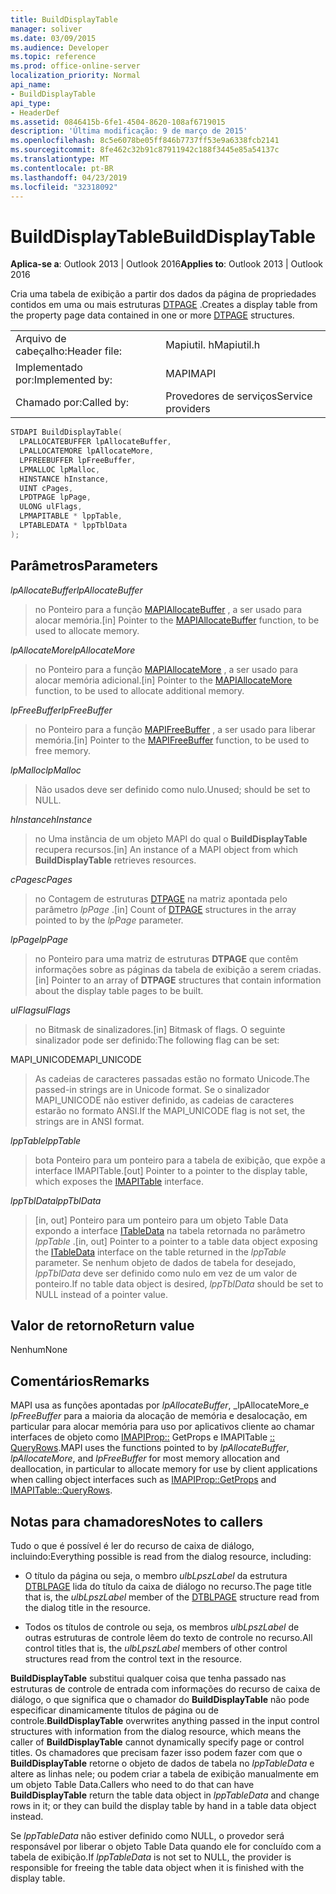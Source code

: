 ```yaml
---
title: BuildDisplayTable
manager: soliver
ms.date: 03/09/2015
ms.audience: Developer
ms.topic: reference
ms.prod: office-online-server
localization_priority: Normal
api_name:
- BuildDisplayTable
api_type:
- HeaderDef
ms.assetid: 0846415b-6fe1-4504-8620-108af6719015
description: 'Última modificação: 9 de março de 2015'
ms.openlocfilehash: 8c5e6078be05ff846b7737ff53e9a6338fcb2141
ms.sourcegitcommit: 8fe462c32b91c87911942c188f3445e85a54137c
ms.translationtype: MT
ms.contentlocale: pt-BR
ms.lasthandoff: 04/23/2019
ms.locfileid: "32318092"
---
```

# <a name="builddisplaytable"></a><span data-ttu-id="a8324-103">BuildDisplayTable</span><span class="sxs-lookup"><span data-stu-id="a8324-103">BuildDisplayTable</span></span>

  
  
<span data-ttu-id="a8324-104">**Aplica-se a**: Outlook 2013 | Outlook 2016</span><span class="sxs-lookup"><span data-stu-id="a8324-104">**Applies to**: Outlook 2013 | Outlook 2016</span></span> 
  
<span data-ttu-id="a8324-105">Cria uma tabela de exibição a partir dos dados da página de propriedades contidos em uma ou mais estruturas [DTPAGE](dtpage.md) .</span><span class="sxs-lookup"><span data-stu-id="a8324-105">Creates a display table from the property page data contained in one or more [DTPAGE](dtpage.md) structures.</span></span> 
  
|||
|:-----|:-----|
|<span data-ttu-id="a8324-106">Arquivo de cabeçalho:</span><span class="sxs-lookup"><span data-stu-id="a8324-106">Header file:</span></span>  <br/> |<span data-ttu-id="a8324-107">Mapiutil. h</span><span class="sxs-lookup"><span data-stu-id="a8324-107">Mapiutil.h</span></span>  <br/> |
|<span data-ttu-id="a8324-108">Implementado por:</span><span class="sxs-lookup"><span data-stu-id="a8324-108">Implemented by:</span></span>  <br/> |<span data-ttu-id="a8324-109">MAPI</span><span class="sxs-lookup"><span data-stu-id="a8324-109">MAPI</span></span>  <br/> |
|<span data-ttu-id="a8324-110">Chamado por:</span><span class="sxs-lookup"><span data-stu-id="a8324-110">Called by:</span></span>  <br/> |<span data-ttu-id="a8324-111">Provedores de serviços</span><span class="sxs-lookup"><span data-stu-id="a8324-111">Service providers</span></span>  <br/> |
   
```cpp
STDAPI BuildDisplayTable(
  LPALLOCATEBUFFER lpAllocateBuffer,
  LPALLOCATEMORE lpAllocateMore,
  LPFREEBUFFER lpFreeBuffer,
  LPMALLOC lpMalloc,
  HINSTANCE hInstance,
  UINT cPages,
  LPDTPAGE lpPage,
  ULONG ulFlags,
  LPMAPITABLE * lppTable,
  LPTABLEDATA * lppTblData
);
```

## <a name="parameters"></a><span data-ttu-id="a8324-112">Parâmetros</span><span class="sxs-lookup"><span data-stu-id="a8324-112">Parameters</span></span>

 <span data-ttu-id="a8324-113">_lpAllocateBuffer_</span><span class="sxs-lookup"><span data-stu-id="a8324-113">_lpAllocateBuffer_</span></span>
  
> <span data-ttu-id="a8324-114">no Ponteiro para a função [MAPIAllocateBuffer](mapiallocatebuffer.md) , a ser usado para alocar memória.</span><span class="sxs-lookup"><span data-stu-id="a8324-114">[in] Pointer to the [MAPIAllocateBuffer](mapiallocatebuffer.md) function, to be used to allocate memory.</span></span> 
    
 <span data-ttu-id="a8324-115">_lpAllocateMore_</span><span class="sxs-lookup"><span data-stu-id="a8324-115">_lpAllocateMore_</span></span>
  
> <span data-ttu-id="a8324-116">no Ponteiro para a função [MAPIAllocateMore](mapiallocatemore.md) , a ser usado para alocar memória adicional.</span><span class="sxs-lookup"><span data-stu-id="a8324-116">[in] Pointer to the [MAPIAllocateMore](mapiallocatemore.md) function, to be used to allocate additional memory.</span></span> 
    
 <span data-ttu-id="a8324-117">_lpFreeBuffer_</span><span class="sxs-lookup"><span data-stu-id="a8324-117">_lpFreeBuffer_</span></span>
  
> <span data-ttu-id="a8324-118">no Ponteiro para a função [MAPIFreeBuffer](mapifreebuffer.md) , a ser usado para liberar memória.</span><span class="sxs-lookup"><span data-stu-id="a8324-118">[in] Pointer to the [MAPIFreeBuffer](mapifreebuffer.md) function, to be used to free memory.</span></span> 
    
 <span data-ttu-id="a8324-119">_lpMalloc_</span><span class="sxs-lookup"><span data-stu-id="a8324-119">_lpMalloc_</span></span>
  
> <span data-ttu-id="a8324-120">Não usados deve ser definido como nulo.</span><span class="sxs-lookup"><span data-stu-id="a8324-120">Unused; should be set to NULL.</span></span> 
    
 <span data-ttu-id="a8324-121">_hInstance_</span><span class="sxs-lookup"><span data-stu-id="a8324-121">_hInstance_</span></span>
  
> <span data-ttu-id="a8324-122">no Uma instância de um objeto MAPI do qual o **BuildDisplayTable** recupera recursos.</span><span class="sxs-lookup"><span data-stu-id="a8324-122">[in] An instance of a MAPI object from which **BuildDisplayTable** retrieves resources.</span></span> 
    
 <span data-ttu-id="a8324-123">_cPages_</span><span class="sxs-lookup"><span data-stu-id="a8324-123">_cPages_</span></span>
  
> <span data-ttu-id="a8324-124">no Contagem de estruturas [DTPAGE](dtpage.md) na matriz apontada pelo parâmetro _lpPage_ .</span><span class="sxs-lookup"><span data-stu-id="a8324-124">[in] Count of [DTPAGE](dtpage.md) structures in the array pointed to by the  _lpPage_ parameter.</span></span> 
    
 <span data-ttu-id="a8324-125">_lpPage_</span><span class="sxs-lookup"><span data-stu-id="a8324-125">_lpPage_</span></span>
  
> <span data-ttu-id="a8324-126">no Ponteiro para uma matriz de estruturas **DTPAGE** que contêm informações sobre as páginas da tabela de exibição a serem criadas.</span><span class="sxs-lookup"><span data-stu-id="a8324-126">[in] Pointer to an array of **DTPAGE** structures that contain information about the display table pages to be built.</span></span> 
    
 <span data-ttu-id="a8324-127">_ulFlags_</span><span class="sxs-lookup"><span data-stu-id="a8324-127">_ulFlags_</span></span>
  
> <span data-ttu-id="a8324-128">no Bitmask de sinalizadores.</span><span class="sxs-lookup"><span data-stu-id="a8324-128">[in] Bitmask of flags.</span></span> <span data-ttu-id="a8324-129">O seguinte sinalizador pode ser definido:</span><span class="sxs-lookup"><span data-stu-id="a8324-129">The following flag can be set:</span></span>
    
<span data-ttu-id="a8324-130">MAPI_UNICODE</span><span class="sxs-lookup"><span data-stu-id="a8324-130">MAPI_UNICODE</span></span> 
  
> <span data-ttu-id="a8324-131">As cadeias de caracteres passadas estão no formato Unicode.</span><span class="sxs-lookup"><span data-stu-id="a8324-131">The passed-in strings are in Unicode format.</span></span> <span data-ttu-id="a8324-132">Se o sinalizador MAPI_UNICODE não estiver definido, as cadeias de caracteres estarão no formato ANSI.</span><span class="sxs-lookup"><span data-stu-id="a8324-132">If the MAPI_UNICODE flag is not set, the strings are in ANSI format.</span></span> 
    
 <span data-ttu-id="a8324-133">_lppTable_</span><span class="sxs-lookup"><span data-stu-id="a8324-133">_lppTable_</span></span>
  
> <span data-ttu-id="a8324-134">bota Ponteiro para um ponteiro para a tabela de exibição, que expõe [](imapitableiunknown.md) a interface IMAPITable.</span><span class="sxs-lookup"><span data-stu-id="a8324-134">[out] Pointer to a pointer to the display table, which exposes the [IMAPITable](imapitableiunknown.md) interface.</span></span> 
    
 <span data-ttu-id="a8324-135">_lppTblData_</span><span class="sxs-lookup"><span data-stu-id="a8324-135">_lppTblData_</span></span>
  
> <span data-ttu-id="a8324-136">[in, out] Ponteiro para um ponteiro para um objeto Table Data expondo a interface [ITableData](itabledataiunknown.md) na tabela retornada no parâmetro _lppTable_ .</span><span class="sxs-lookup"><span data-stu-id="a8324-136">[in, out] Pointer to a pointer to a table data object exposing the [ITableData](itabledataiunknown.md) interface on the table returned in the  _lppTable_ parameter.</span></span> <span data-ttu-id="a8324-137">Se nenhum objeto de dados de tabela for desejado, _lppTblData_ deve ser definido como nulo em vez de um valor de ponteiro.</span><span class="sxs-lookup"><span data-stu-id="a8324-137">If no table data object is desired,  _lppTblData_ should be set to NULL instead of a pointer value.</span></span> 
    
## <a name="return-value"></a><span data-ttu-id="a8324-138">Valor de retorno</span><span class="sxs-lookup"><span data-stu-id="a8324-138">Return value</span></span>

<span data-ttu-id="a8324-139">Nenhum</span><span class="sxs-lookup"><span data-stu-id="a8324-139">None</span></span>
  
## <a name="remarks"></a><span data-ttu-id="a8324-140">Comentários</span><span class="sxs-lookup"><span data-stu-id="a8324-140">Remarks</span></span>

<span data-ttu-id="a8324-141">MAPI usa as funções apontadas por _lpAllocateBuffer_, _lpAllocateMore_e _lpFreeBuffer_ para a maioria da alocação de memória e desalocação, em particular para alocar memória para uso por aplicativos cliente ao chamar interfaces de objeto como [IMAPIProp::](imapiprop-getprops.md) GetProps e IMAPITable [:: QueryRows](imapitable-queryrows.md).</span><span class="sxs-lookup"><span data-stu-id="a8324-141">MAPI uses the functions pointed to by  _lpAllocateBuffer_,  _lpAllocateMore_, and  _lpFreeBuffer_ for most memory allocation and deallocation, in particular to allocate memory for use by client applications when calling object interfaces such as [IMAPIProp::GetProps](imapiprop-getprops.md) and [IMAPITable::QueryRows](imapitable-queryrows.md).</span></span> 
  
## <a name="notes-to-callers"></a><span data-ttu-id="a8324-142">Notas para chamadores</span><span class="sxs-lookup"><span data-stu-id="a8324-142">Notes to callers</span></span>

<span data-ttu-id="a8324-143">Tudo o que é possível é ler do recurso de caixa de diálogo, incluindo:</span><span class="sxs-lookup"><span data-stu-id="a8324-143">Everything possible is read from the dialog resource, including:</span></span>
  
- <span data-ttu-id="a8324-144">O título da página ou seja, o membro _ulbLpszLabel_ da estrutura [DTBLPAGE](dtblpage.md) lida do título da caixa de diálogo no recurso.</span><span class="sxs-lookup"><span data-stu-id="a8324-144">The page title that is, the  _ulbLpszLabel_ member of the [DTBLPAGE](dtblpage.md) structure read from the dialog title in the resource.</span></span> 
    
- <span data-ttu-id="a8324-145">Todos os títulos de controle ou seja, os membros _ulbLpszLabel_ de outras estruturas de controle lêem do texto de controle no recurso.</span><span class="sxs-lookup"><span data-stu-id="a8324-145">All control titles that is, the  _ulbLpszLabel_ members of other control structures read from the control text in the resource.</span></span> 
    
 <span data-ttu-id="a8324-146">**BuildDisplayTable** substitui qualquer coisa que tenha passado nas estruturas de controle de entrada com informações do recurso de caixa de diálogo, o que significa que o chamador do **BuildDisplayTable** não pode especificar dinamicamente títulos de página ou de controle.</span><span class="sxs-lookup"><span data-stu-id="a8324-146">**BuildDisplayTable** overwrites anything passed in the input control structures with information from the dialog resource, which means the caller of **BuildDisplayTable** cannot dynamically specify page or control titles.</span></span> <span data-ttu-id="a8324-147">Os chamadores que precisam fazer isso podem fazer com que o **BuildDisplayTable** retorne o objeto de dados de tabela no _lppTableData_ e altere as linhas nele; ou podem criar a tabela de exibição manualmente em um objeto Table Data.</span><span class="sxs-lookup"><span data-stu-id="a8324-147">Callers who need to do that can have **BuildDisplayTable** return the table data object in  _lppTableData_ and change rows in it; or they can build the display table by hand in a table data object instead.</span></span> 
  
<span data-ttu-id="a8324-148">Se _lppTableData_ não estiver definido como NULL, o provedor será responsável por liberar o objeto Table Data quando ele for concluído com a tabela de exibição.</span><span class="sxs-lookup"><span data-stu-id="a8324-148">If  _lppTableData_ is not set to NULL, the provider is responsible for freeing the table data object when it is finished with the display table.</span></span> 
  

